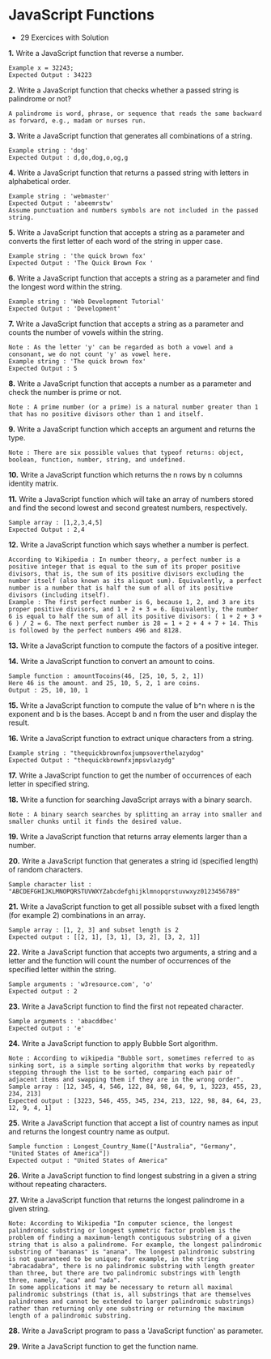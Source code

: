 # JavaScript Functions 

- 29 Exercices with Solution

**1.** Write a JavaScript function that reverse a number.
```
Example x = 32243;
Expected Output : 34223 
```

**2.** Write a JavaScript function that checks whether a passed string is palindrome or not?
```
A palindrome is word, phrase, or sequence that reads the same backward as forward, e.g., madam or nurses run.
```

**3.** Write a JavaScript function that generates all combinations of a string.
```
Example string : 'dog' 
Expected Output : d,do,dog,o,og,g 
```

**4.** Write a JavaScript function that returns a passed string with letters in alphabetical order.
```
Example string : 'webmaster' 
Expected Output : 'abeemrstw'
Assume punctuation and numbers symbols are not included in the passed string.
```

**5.** Write a JavaScript function that accepts a string as a parameter and converts the first letter of each word of the string in upper case.
```
Example string : 'the quick brown fox' 
Expected Output : 'The Quick Brown Fox '
```

**6.** Write a JavaScript function that accepts a string as a parameter and find the longest word within the string.
```
Example string : 'Web Development Tutorial' 
Expected Output : 'Development'
```

**7.** Write a JavaScript function that accepts a string as a parameter and counts the number of vowels within the string.
```
Note : As the letter 'y' can be regarded as both a vowel and a consonant, we do not count 'y' as vowel here. 
Example string : 'The quick brown fox' 
Expected Output : 5
```

**8.** Write a JavaScript function that accepts a number as a parameter and check the number is prime or not.
```
Note : A prime number (or a prime) is a natural number greater than 1 that has no positive divisors other than 1 and itself.
```

**9.** Write a JavaScript function which accepts an argument and returns the type.
```
Note : There are six possible values that typeof returns: object, boolean, function, number, string, and undefined.
```

**10.** Write a JavaScript function which returns the n rows by n columns identity matrix.

**11.** Write a JavaScript function which will take an array of numbers stored and find the second lowest and second greatest numbers, respectively.
```
Sample array : [1,2,3,4,5]
Expected Output : 2,4 
```

**12.** Write a JavaScript function which says whether a number is perfect.
```
According to Wikipedia : In number theory, a perfect number is a positive integer that is equal to the sum of its proper positive divisors, that is, the sum of its positive divisors excluding the number itself (also known as its aliquot sum). Equivalently, a perfect number is a number that is half the sum of all of its positive divisors (including itself).
Example : The first perfect number is 6, because 1, 2, and 3 are its proper positive divisors, and 1 + 2 + 3 = 6. Equivalently, the number 6 is equal to half the sum of all its positive divisors: ( 1 + 2 + 3 + 6 ) / 2 = 6. The next perfect number is 28 = 1 + 2 + 4 + 7 + 14. This is followed by the perfect numbers 496 and 8128.
```

**13.** Write a JavaScript function to compute the factors of a positive integer.

**14.** Write a JavaScript function to convert an amount to coins.
```
Sample function : amountTocoins(46, [25, 10, 5, 2, 1])
Here 46 is the amount. and 25, 10, 5, 2, 1 are coins. 
Output : 25, 10, 10, 1
```

**15.** Write a JavaScript function to compute the value of b^n where n is the exponent and b is the bases. Accept b and n from the user and display the result.

**16.** Write a JavaScript function to extract unique characters from a string.
```
Example string : "thequickbrownfoxjumpsoverthelazydog"
Expected Output : "thequickbrownfxjmpsvlazydg"
```

**17.** Write a JavaScript function to  get the number of occurrences of each letter in specified string.

**18.** Write a function for searching JavaScript arrays with a binary search.
```
Note : A binary search searches by splitting an array into smaller and smaller chunks until it finds the desired value.
```

**19.** Write a JavaScript function that returns array elements larger than a number.

**20.** Write a JavaScript function that generates a string id (specified length) of random characters.
```
Sample character list : "ABCDEFGHIJKLMNOPQRSTUVWXYZabcdefghijklmnopqrstuvwxyz0123456789"
```

**21.** Write a JavaScript function to get all possible subset with a fixed length (for example 2) combinations in an array.
```
Sample array : [1, 2, 3] and subset length is 2 
Expected output : [[2, 1], [3, 1], [3, 2], [3, 2, 1]]
```

**22.** Write a JavaScript function that accepts two arguments, a string and a letter and the function will count the number of occurrences of the specified letter within the string.
```
Sample arguments : 'w3resource.com', 'o' 
Expected output : 2 
```

**23.** Write a JavaScript function to find the first not repeated character.
```
Sample arguments : 'abacddbec' 
Expected output : 'e'
```

**24.** Write a JavaScript function to apply Bubble Sort algorithm.
```
Note : According to wikipedia "Bubble sort, sometimes referred to as sinking sort, is a simple sorting algorithm that works by repeatedly stepping through the list to be sorted, comparing each pair of adjacent items and swapping them if they are in the wrong order". 
Sample array : [12, 345, 4, 546, 122, 84, 98, 64, 9, 1, 3223, 455, 23, 234, 213]
Expected output : [3223, 546, 455, 345, 234, 213, 122, 98, 84, 64, 23, 12, 9, 4, 1]
```

**25.** Write a JavaScript function that accept a list of country names as input and returns the longest country name as output.
```
Sample function : Longest_Country_Name(["Australia", "Germany", "United States of America"])
Expected output : "United States of America"
```

**26.** Write a JavaScript function to find longest substring in a given a string without repeating characters.

**27.** Write a JavaScript function that returns the longest palindrome in a given string.
```
Note: According to Wikipedia "In computer science, the longest palindromic substring or longest symmetric factor problem is the problem of finding a maximum-length contiguous substring of a given string that is also a palindrome. For example, the longest palindromic substring of "bananas" is "anana". The longest palindromic substring is not guaranteed to be unique; for example, in the string "abracadabra", there is no palindromic substring with length greater than three, but there are two palindromic substrings with length three, namely, "aca" and "ada".
In some applications it may be necessary to return all maximal palindromic substrings (that is, all substrings that are themselves palindromes and cannot be extended to larger palindromic substrings) rather than returning only one substring or returning the maximum length of a palindromic substring.
```

**28.** Write a JavaScript program to pass a 'JavaScript function' as parameter.

**29.** Write a JavaScript function to get the function name.
